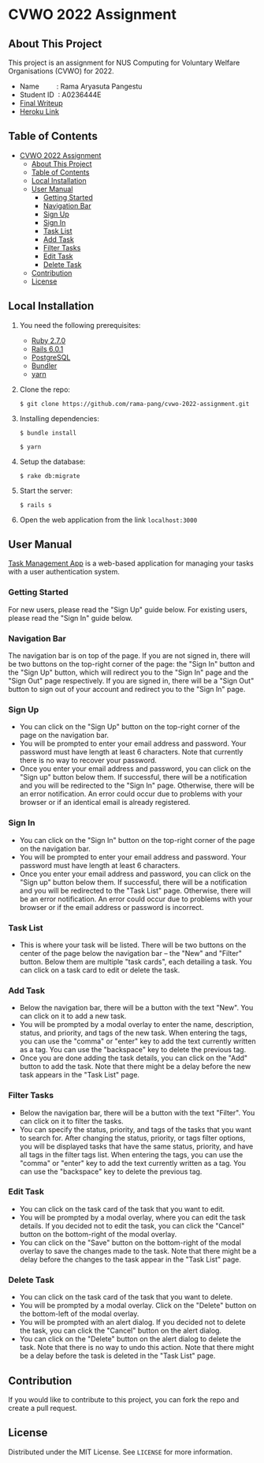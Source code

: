 # CVWO 2022 Assignment

## About This Project

This project is an assignment for NUS Computing for Voluntary Welfare Organisations (CVWO) for 2022.

- Name &nbsp;&nbsp;&nbsp;&nbsp;&nbsp;&nbsp;&nbsp;&nbsp;: Rama Aryasuta Pangestu
- Student ID&nbsp;&nbsp;: A0236444E
- [Final Writeup](https://github.com/rama-pang/cvwo-2022-assignment/blob/main/RamaAryasutaPangestu_A0236444E_FinalWriteup.pdf)
- [Heroku Link](https://arcane-sierra-42332.herokuapp.com/)


## Table of Contents

- [CVWO 2022 Assignment](#cvwo-2022-assignment)
  - [About This Project](#about-this-project)
  - [Table of Contents](#table-of-contents)
  - [Local Installation](#local-installation)
  - [User Manual](#user-manual)
    - [Getting Started](#getting-started)
    - [Navigation Bar](#navigation-bar)
    - [Sign Up](#sign-up)
    - [Sign In](#sign-in)
    - [Task List](#task-list)
    - [Add Task](#add-task)
    - [Filter Tasks](#filter-tasks)
    - [Edit Task](#edit-task)
    - [Delete Task](#delete-task)
  - [Contribution](#contribution)
  - [License](#license)

## Local Installation

1. You need the following prerequisites:
   - [Ruby 2.7.0](https://www.ruby-lang.org/en/)
   - [Rails 6.0.1](https://rubyonrails.org/)
   - [PostgreSQL](https://www.postgresql.org/)
   - [Bundler](https://bundler.io/)
   - [yarn](https://yarnpkg.com/)

2. Clone the repo:
   ```console
   $ git clone https://github.com/rama-pang/cvwo-2022-assignment.git
   ```

3. Installing dependencies:
   ```console
   $ bundle install
   ```
   ```console
   $ yarn
   ```

4. Setup the database:
   ```console
   $ rake db:migrate
   ```

5. Start the server:
   ```console
   $ rails s
   ```

6. Open the web application from the link `localhost:3000`

## User Manual

[Task Management App](https://arcane-sierra-42332.herokuapp.com/) is a web-based application for managing your tasks with a user authentication system.

### Getting Started
For new users, please read the "Sign Up" guide below. For existing users, please read the "Sign In" guide below.

### Navigation Bar
The navigation bar is on top of the page. If you are not signed in, there will be two buttons on the top-right corner of the page: the "Sign In" button and the "Sign Up" button, which will redirect you to the "Sign In" page and the "Sign Out" page respectively. If you are signed in, there will be a "Sign Out" button to sign out of your account and redirect you to the "Sign In" page.

### Sign Up

- You can click on the "Sign Up" button on the top-right corner of the page on the navigation bar.
- You will be prompted to enter your email address and password. Your password must have length at least 6 characters. Note that currently there is no way to recover your password.
- Once you enter your email address and password, you can click on the "Sign up" button below them. If successful, there will be a notification and you will be redirected to the "Sign In" page. Otherwise, there will be an error notification. An error could occur due to problems with your browser or if an identical email is already registered.

### Sign In

- You can click on the "Sign In" button on the top-right corner of the page on the navigation bar.
- You will be prompted to enter your email address and password. Your password must have length at least 6 characters.
- Once you enter your email address and password, you can click on the "Sign up" button below them. If successful, there will be a notification and you will be redirected to the "Task List" page. Otherwise, there will be an error notification. An error could occur due to problems with your browser or if the email address or password is incorrect.

### Task List

- This is where your task will be listed. There will be two buttons on the center of the page below the navigation bar – the "New" and "Filter" button. Below them are multiple "task cards", each detailing a task. You can click on a task card to edit or delete the task.

### Add Task
  - Below the navigation bar, there will be a button with the text "New". You can click on it to add a new task.
  - You will be prompted by a modal overlay to enter the name, description, status, and priority, and tags of the new task.  When entering the tags, you can use the "comma" or "enter" key to add the text currently written as a tag. You can use the "backspace" key to delete the previous tag.
  - Once you are done adding the task details, you can click on the "Add" button to add the task. Note that there might be a delay before the new task appears in the "Task List" page.

### Filter Tasks
  - Below the navigation bar, there will be a button with the text "Filter". You can click on it to filter the tasks.
  - You can specify the status, priority, and tags of the tasks that you want to search for. After changing the status, priority, or tags filter options, you will be displayed tasks that have the same status, priority, and have all tags in the filter tags list. When entering the tags, you can use the "comma" or "enter" key to add the text currently written as a tag. You can use the "backspace" key to delete the previous tag.

### Edit Task
  - You can click on the task card of the task that you want to edit.
  - You will be prompted by a modal overlay, where you can edit the task details. If you decided not to edit the task, you can click the "Cancel" button on the bottom-right of the modal overlay.
  - You can click on the "Save" button on the bottom-right of the modal overlay to save the changes made to the task. Note that there might be a delay before the changes to the task appear in the "Task List" page.

### Delete Task
  - You can click on the task card of the task that you want to delete.
  - You will be prompted by a modal overlay. Click on the "Delete" button on the bottom-left of the modal overlay.
  - You will be prompted with an alert dialog. If you decided not to delete the task, you can click the "Cancel" button on the alert dialog.
  - You can click on the "Delete" button on the alert dialog to delete the task. Note that there is no way to undo this action. Note that there might be a delay before the task is deleted in the "Task List" page.

## Contribution

If you would like to contribute to this project, you can fork the repo and create a pull request.

## License

Distributed under the MIT License. See `LICENSE` for more information.

